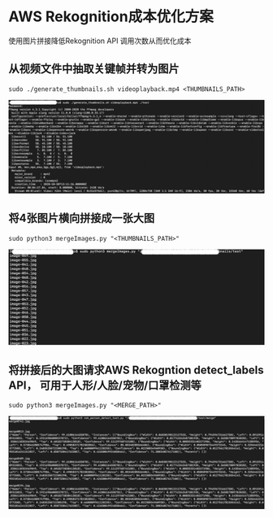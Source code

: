 # AWS Rekognition成本优化方案
使用图片拼接降低Rekognition API 调用次数从而优化成本

## 从视频文件中抽取关键帧并转为图片
```
sudo ./generate_thumbnails.sh videoplayback.mp4 <THUMBNAILS_PATH>
```
![](docs/gengerate_thumbnails.png)

## 将4张图片横向拼接成一张大图
```
sudo python3 mergeImages.py "<THUMBNAILS_PATH>"
```
![](docs/merge-images.png)

## 将拼接后的大图请求AWS Rekogntion detect_labels API， 可用于人形/人脸/宠物/口罩检测等
```
sudo python3 mergeImages.py "<MERGE_PATH>"
```
![](docs/rek-detect-person.png)

